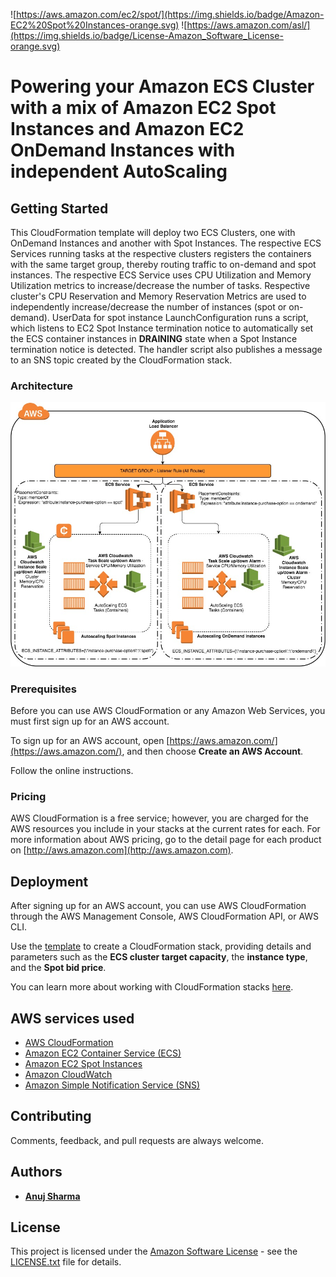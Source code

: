 
![https://aws.amazon.com/ec2/spot/](https://img.shields.io/badge/Amazon-EC2%20Spot%20Instances-orange.svg) ![https://aws.amazon.com/asl/](https://img.shields.io/badge/License-Amazon_Software_License-orange.svg)

# Powering your Amazon ECS Cluster with a mix of Amazon EC2 Spot Instances and Amazon EC2 OnDemand Instances with independent AutoScaling


## Getting Started

This CloudFormation template will deploy two ECS Clusters, one with OnDemand Instances and another with Spot Instances.
The respective ECS Services running tasks at the respective clusters registers the containers with the same target group, thereby routing traffic to on-demand and spot instances.
The respective ECS Service uses CPU Utilization and Memory Utilization metrics to increase/decrease the number of tasks.
Respective cluster's CPU Reservation and Memory Reservation Metrics are used to independently increase/decrease the number of instances (spot or on-demand).
UserData for spot instance LaunchConfiguration runs a script, which listens to EC2 Spot Instance termination notice to automatically set the ECS container instances in **DRAINING** state when a Spot Instance termination notice is detected. The handler script also publishes a message to an SNS topic created by the CloudFormation stack.

### Architecture

![Architecture](images/ecs-spot-ondemand-autoscaling.jpeg)

### Prerequisites

Before you can use AWS CloudFormation or any Amazon Web Services, you must first sign up for an AWS account.

To sign up for an AWS account, open [https://aws.amazon.com/](https://aws.amazon.com/), and then choose **Create an AWS Account**.

Follow the online instructions.

### Pricing

AWS CloudFormation is a free service; however, you are charged for the AWS resources you include in your stacks at the current rates for each. For more information about AWS pricing, go to the detail page for each product on [http://aws.amazon.com](http://aws.amazon.com).

## Deployment

After signing up for an AWS account, you can use AWS CloudFormation through the AWS Management Console, AWS CloudFormation API, or AWS CLI.

Use the [template](ecs-spot-asg-two-cluster.yaml) to create a CloudFormation stack, providing details and parameters such as the **ECS cluster target capacity**, the **instance type**, and the **Spot bid price**.

You can learn more about working with CloudFormation stacks [here](http://docs.aws.amazon.com/AWSCloudFormation/latest/UserGuide/stacks.html).

## AWS services used

* [AWS CloudFormation](https://aws.amazon.com/cloudformation/)
* [Amazon EC2 Container Service (ECS)](https://aws.amazon.com/ecs/)
* [Amazon EC2 Spot Instances](https://aws.amazon.com/ec2/spot/)
* [Amazon CloudWatch](https://aws.amazon.com/cloudwatch/)
* [Amazon Simple Notification Service (SNS)](https://aws.amazon.com/sns/)

## Contributing

Comments, feedback, and pull requests are always welcome.

## Authors

* [**Anuj Sharma**](https://github.com/anshrma)

## License

This project is licensed under the [Amazon Software License](https://aws.amazon.com/asl/) - see the [LICENSE.txt](LICENSE.txt) file for details.
